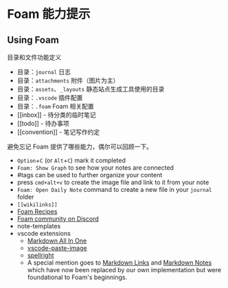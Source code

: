 # Foam 能力提示

## Using Foam

目录和文件功能定义

- 目录：`journal` 日志
- 目录：`attachments` 附件（图片为主）
- 目录：`assets`、`_layouts` 静态站点生成工具使用的目录
- 目录：`.vscode` 插件配置
- 目录：`.foam` Foam 相关配置
- [[inbox]] - 待分类的临时笔记
- [[todo]] - 待办事项
- [[convention]] - 笔记写作约定

避免忘记 Foam 提供了哪些能力，偶尔可以回顾一下。

- `Option`+`C` (or `Alt`+`C`) mark it completed
- `Foam: Show Graph` to see how your notes are connected
- #tags can be used to further organize your content
- press `cmd+alt+v` to create the image file and link to it from your note
- `Foam: Open Daily Note` command to create a new file in your `journal` folder
- `[[wikilinks]]`
- [Foam Recipes](https://foambubble.github.io/foam/recipes/recipes)
- [Foam community on Discord](https://foambubble.github.io/join-discord/e)
- note-templates
- vscode extensions
  - [Markdown All In One](https://marketplace.visualstudio.com/items?itemName=yzhang.markdown-all-in-one)
  - [vscode-paste-image](https://github.com/mushanshitiancai/vscode-paste-image)
  - [spellright](https://marketplace.visualstudio.com/items?itemName=ban.spellright)
  - A special mention goes to [Markdown Links](https://marketplace.visualstudio.com/items?itemName=tchayen.markdown-links) and [Markdown Notes](https://marketplace.visualstudio.com/items?itemName=kortina.vscode-markdown-notes) which have now been replaced by our own implementation but were foundational to Foam's beginnings.
